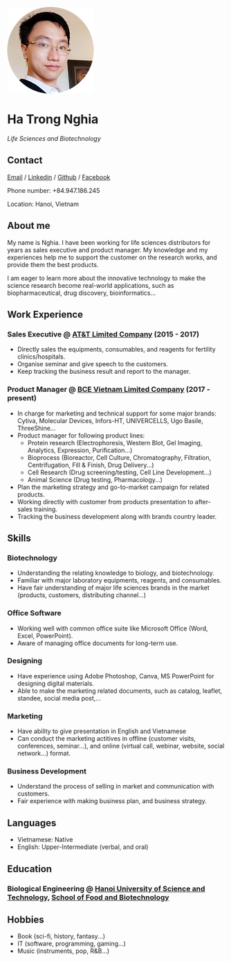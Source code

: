 ![My Picture](profile-pic.png)
# Ha Trong Nghia
*Life Sciences and Biotechnology*

## Contact

[Email](hatrongnghia@outlook.com) / [Linkedin](https://www.linkedin.com/in/nghia-ha-trong) / [Github](https://github.com/nghiahust) / [Facebook](https://www.facebook.com/haftrongjnghiax)

Phone number: +84.947.186.245

Location: Hanoi, Vietnam

## About me

My name is Nghia. I have been working for life sciences distributors for years as sales executive and product manager. My knowledge and my experiences help me to support the customer on the research works, and provide them the best products.

I am eager to learn more about the innovative technology to make the science research become real-world applications, such as biopharmaceutical, drug discovery, bioinformatics...

## Work Experience

### Sales Executive @ [AT&T Limited Company](http://ivfvietnam.vn) (2015 - 2017)
- Directly sales the equipments, consumables, and reagents for fertility clinics/hospitals.
- Organise seminar and give speech to the customers.
- Keep tracking the business result and report to the manager. 

### Product Manager @ [BCE Vietnam Limited Company](https://bcevietnam.com.vn) (2017 - present)
- In charge for marketing and technical support for some major brands: Cytiva, Molecular Devices, Infors-HT, UNIVERCELLS, Ugo Basile, ThreeShine...
- Product manager for following product lines:
	- Protein research (Electrophoresis, Western Blot, Gel Imaging, Analytics, Expression, Purification...)
	- Bioprocess (Bioreactor, Cell Culture, Chromatography, Filtration, Centrifugation, Fill & Finish, Drug Delivery...)
	- Cell Research (Drug screening/testing, Cell Line Development...)
	- Animal Science (Drug testing, Pharmacology…)
- Plan the marketing strategy and go-to-market campaign for related products. 
- Working directly with customer from products presentation to after-sales training. 
- Tracking the business development along with brands country leader. 

## Skills

### Biotechnology

- Understanding the relating knowledge to biology, and biotechnology.
- Familiar with major laboratory equipments, reagents, and consumables.
- Have fair understanding of major life sciences brands in the market (products, customers, distributing channel...)

### Office Software

- Working well with common office suite like Microsoft Office (Word, Excel, PowerPoint).
- Aware of managing office documents for long-term use.
 
### Designing

- Have experience using Adobe Photoshop, Canva, MS PowerPoint for designing digital materials.
- Able to make the marketing related documents, such as catalog, leaflet, standee, social media post,...

### Marketing

- Have ability to give presentation in English and Vietnamese
- Can conduct the marketing actitives in offline (customer visits, conferences, seminar...), and online (virtual call, webinar, website, social network...) format.

### Business Development

- Understand the process of selling in market and communication with customers.
- Fair experience with making business plan, and business strategy.

## Languages
- Vietnamese: Native
- English: Upper-Intermediate (verbal, and oral)

## Education
### Biological Engineering @ [Hanoi University of Science and Technology](https://hust.edu.vn/), [School of Food and Biotechnology](http://sbft.hust.edu.vn/)

## Hobbies
- Book (sci-fi, history, fantasy...)
- IT (software, programming, gaming...)
- Music (instruments, pop, R&B...)
